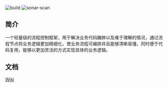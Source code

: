 ![build](https://github.com/sangjian/process-control/workflows/build/badge.svg)
![sonar-scan](https://github.com/sangjian/process-control/workflows/sonar-scan/badge.svg)

## 简介

一个轻量级的流程控制框架，用于解决业务代码臃肿以及难于理解的情况，通过流程节点将业务逻辑更加精细化，使业务流程可编排并且能够清晰易懂，同时便于代码复用，能够以更加灵活的方式实现具体的业务逻辑。

## 文档

[Wiki](https://github.com/sangjian/process-control/wiki)
